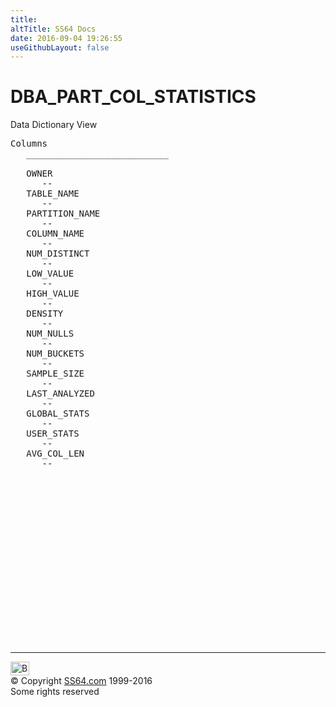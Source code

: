 ```yaml
---
title:
altTitle: SS64 Docs
date: 2016-09-04 19:26:55
useGithubLayout: false
---
```

<!-- #BeginLibraryItem "/Library/head_orad.lbi" --><!-- #EndLibraryItem --><h1>DBA_PART_COL_STATISTICS </h1><p> Data Dictionary View </p> 
 
<pre>Columns
   ___________________________
 
   OWNER
      --
   TABLE_NAME
      --
   PARTITION_NAME
      --
   COLUMN_NAME
      --
   NUM_DISTINCT
      --
   LOW_VALUE
      --
   HIGH_VALUE
      --
   DENSITY
      --
   NUM_NULLS
      --
   NUM_BUCKETS
      --
   SAMPLE_SIZE
      --
   LAST_ANALYZED
      --
   GLOBAL_STATS
      --
   USER_STATS
      --
   AVG_COL_LEN
      --

</pre><!-- #BeginLibraryItem "/Library/foot_orad.lbi" --><p>
<!-- oracle-footer -->
<ins class="adsbygoogle" style="display:inline-block;width:300px;height:250px" data-ad-client="ca-pub-6140977852749469" data-ad-slot="4275490898"></ins>
<script>
(adsbygoogle = window.adsbygoogle || []).push({});
</script></p>
<hr>
<div id="bl" class="footer"><a href="DBA_PART_COL_STATISTICS.html#"><img src="../images/top.png" width="30" height="22" alt="Back to the Top"></a></div>
<div id="br" class="footer, tagline">© Copyright <a href="../index.html">SS64.com</a> 1999-2016<br>
Some rights reserved</div>
<!-- #EndLibraryItem -->

